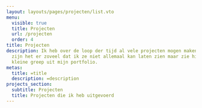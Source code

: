```yaml
---
layout: layouts/pages/projecten/list.vto
menu:
  visible: true
  title: Projecten
  url: /projecten
  order: 4
title: Projecten
description: Ik heb over de loop der tijd al vele projecten mogen maken enkel
  zijn het er zoveel dat ik ze niet allemaal kan laten zien maar zie hier een
  kleine greep uit mijn portfolio.
metas:
  title: =title
  description: =description
projects_section:
  subtitle: Projecten
  title: Projecten die ik heb uitgevoerd
---
```

